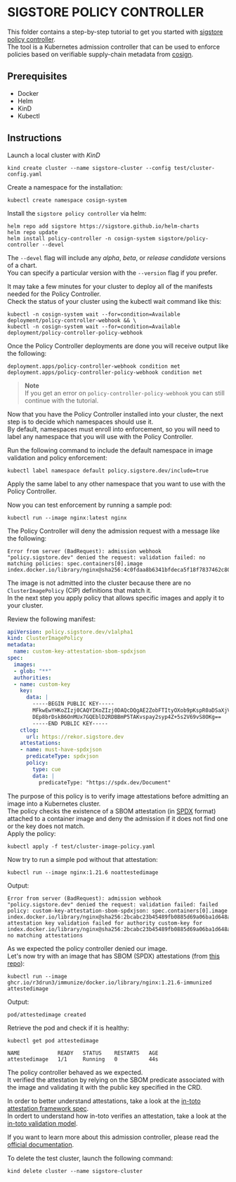 # SIGSTORE POLICY CONTROLLER

This folder contains a step-by-step tutorial to get you started with [sigstore policy controller](https://github.com/sigstore/policy-controller).  
The tool is a Kubernetes admission controller that can be used to enforce policies based on verifiable supply-chain metadata from [cosign](https://docs.sigstore.dev/signing/quickstart/).  

## Prerequisites
- Docker
- Helm
- KinD
- Kubectl

## Instructions

Launch a local cluster with *KinD*

```console
kind create cluster --name sigstore-cluster --config test/cluster-config.yaml
```   

Create a namespace for the installation:  
```console
kubectl create namespace cosign-system
```   



Install the `sigstore policy controller` via helm:  
```console
helm repo add sigstore https://sigstore.github.io/helm-charts
helm repo update
helm install policy-controller -n cosign-system sigstore/policy-controller --devel
```  

The `--devel` flag will include any *alpha*, *beta*, or *release candidate* versions of a chart.  
You can specify a particular version with the `--version` flag if you prefer.  


It may take a few minutes for your cluster to deploy all of the manifests needed for the Policy Controller.  
Check the status of your cluster using the kubectl wait command like this:
```console
kubectl -n cosign-system wait --for=condition=Available deployment/policy-controller-webhook && \
kubectl -n cosign-system wait --for=condition=Available deployment/policy-controller-policy-webhook
```  



Once the Policy Controller deployments are done you will receive output like the following:
```console
deployment.apps/policy-controller-webhook condition met
deployment.apps/policy-controller-policy-webhook condition met
```  

> **Note**  
> If you get an error on `policy-controller-policy-webhook` you can still continue with the tutorial.  


Now that you have the Policy Controller installed into your cluster, the next step is to decide which namespaces should use it.  
By default, namespaces must enroll into enforcement, so you will need to label any namespace that you will use with the Policy Controller.  


Run the following command to include the default namespace in image validation and policy enforcement:  
```console
kubectl label namespace default policy.sigstore.dev/include=true
```  
Apply the same label to any other namespace that you want to use with the Policy Controller.  

Now you can test enforcement by running a sample pod:  
```console
kubectl run --image nginx:latest nginx
```  
The Policy Controller will deny the admission request with a message like the following:  
```console
Error from server (BadRequest): admission webhook "policy.sigstore.dev" denied the request: validation failed: no matching policies: spec.containers[0].image
index.docker.io/library/nginx@sha256:4c0fdaa8b6341bfdeca5f18f7837462c80cff90527ee35ef185571e1c327beac
```  


The image is not admitted into the cluster because there are no `ClusterImagePolicy` (CIP) definitions that match it.  
In the next step you apply policy that allows specific images and apply it to your cluster.  

Review the following manifest:  
```yaml
apiVersion: policy.sigstore.dev/v1alpha1
kind: ClusterImagePolicy
metadata:
  name: custom-key-attestation-sbom-spdxjson
spec:
  images:
  - glob: "**"
  authorities:
  - name: custom-key
    key:
      data: |
        -----BEGIN PUBLIC KEY-----
        MFkwEwYHKoZIzj0CAQYIKoZIzj0DAQcDQgAE2ZobFTItyOXob9pKspR0aDSaXjVj
        DEp8brDskB6OnMUx7GQEblD2RDBBmP5TAKvspay2syp4Z+5s2V69vS8OKg==
        -----END PUBLIC KEY-----
    ctlog:
      url: https://rekor.sigstore.dev
    attestations:
    - name: must-have-spdxjson
      predicateType: spdxjson
      policy:
        type: cue
        data: |
          predicateType: "https://spdx.dev/Document"
```  

The purpose of this policy is to verify image attestations before admitting an image into a Kubernetes cluster.  
The policy checks the existence of a SBOM attestation (in [SPDX](https://spdx.github.io/spdx-spec/v2.3/) format) attached to a container image and deny the admission if it does not find one or the key does not match.  
Apply the policy:  
```console
kubectl apply -f test/cluster-image-policy.yaml
```   

Now try to run a simple pod without that attestation:  
```console
kubectl run --image nginx:1.21.6 noattestedimage
```  

Output:  
```console
Error from server (BadRequest): admission webhook "policy.sigstore.dev" denied the request: validation failed: failed policy: custom-key-attestation-sbom-spdxjson: spec.containers[0].image
index.docker.io/library/nginx@sha256:2bcabc23b45489fb0885d69a06ba1d648aeda973fae7bb981bafbb884165e514 attestation key validation failed for authority custom-key for index.docker.io/library/nginx@sha256:2bcabc23b45489fb0885d69a06ba1d648aeda973fae7bb981bafbb884165e514: no matching attestations
```  

As we expected the policy controller denied our image.  
Let's now try with an image that has SBOM (SPDX) attestations (from [this repo](https://github.com7r3drun3/immunize)):  
```console
kubectl run --image ghcr.io/r3drun3/immunize/docker.io/library/nginx:1.21.6-immunized attestedimage
```  

Output:  
```console
pod/attestedimage created
```  

Retrieve the pod and check if it is healthy:  
```console
kubectl get pod attestedimage

NAME            READY   STATUS    RESTARTS   AGE
attestedimage   1/1     Running   0          44s
```  

The policy controller behaved as we expected.  
It verified the attestation by relying on the SBOM predicate associated with the image and validating it with the public key specified in the CRD.  

In order to better understand attestations, take a look at the [in-toto attestation framework spec](https://github.com/in-toto/attestation/blob/main/spec/README.md#in-toto-attestation-framework-spec).  
In ordert to understand how in-toto verifies an attestation, take a look at the [in-toto validation model](https://github.com/in-toto/attestation/blob/main/docs/validation.md).  

If you want to learn more about this admission controller, please read the [official documentation](https://docs.sigstore.dev/policy-controller/overview/).  





To delete the test cluster, launch the following command:  
```console
kind delete cluster --name sigstore-cluster
```  